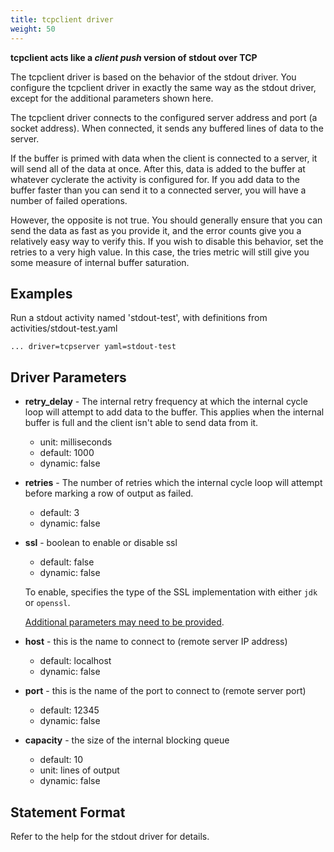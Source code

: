 ```yaml
---
title: tcpclient driver
weight: 50
---
```


**tcpclient acts like a _client push_ version of stdout over TCP**

The tcpclient driver is based on the behavior of the stdout driver. You configure the tcpclient driver in exactly the
same way as the stdout driver, except for the additional parameters shown here.

The tcpclient driver connects to the configured server address and port (a socket address). When connected, it sends any
buffered lines of data to the server.

If the buffer is primed with data when the client is connected to a server, it will send all of the data at once. After
this, data is added to the buffer at whatever cyclerate the activity is configured for. If you add data to the buffer
faster than you can send it to a connected server, you will have a number of failed operations.

However, the opposite is not true. You should generally ensure that you can send the data as fast as you provide it, and
the error counts give you a relatively easy way to verify this. If you wish to disable this behavior, set the retries to
a very high value. In this case, the tries metric will still give you some measure of internal buffer saturation.

## Examples

Run a stdout activity named 'stdout-test', with definitions from activities/stdout-test.yaml

    ... driver=tcpserver yaml=stdout-test

## Driver Parameters

- **retry_delay** - The internal retry frequency at which the internal cycle loop will attempt to add data to the
  buffer. This applies when the internal buffer is full and the client isn't able to send data from it.
  - unit: milliseconds
  - default: 1000
  - dynamic: false
- **retries** - The number of retries which the internal cycle loop will attempt before marking a row of output as
  failed.
  - default: 3
  - dynamic: false
- **ssl** - boolean to enable or disable ssl
  - default: false
  - dynamic: false

  To enable, specifies the type of the SSL implementation with either `jdk` or `openssl`.

  [Additional parameters may need to be provided](../../../../driver-cql/src/main/resources/ssl.md).

- **host** - this is the name to connect to (remote server IP address)
  - default: localhost
  - dynamic: false
- **port** - this is the name of the port to connect to (remote server port)
  - default: 12345
  - dynamic: false
- **capacity** - the size of the internal blocking queue
  - default: 10
  - unit: lines of output
  - dynamic: false

## Statement Format

Refer to the help for the stdout driver for details.

